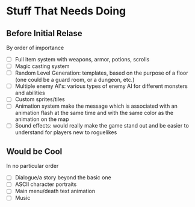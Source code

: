 # Stuff That Needs Doing

## Before Initial Relase

By order of importance
- [ ] Full item system with weapons, armor, potions, scrolls
- [ ] Magic casting system
- [ ] Random Level Generation:
templates, based on the purpose of a floor (one could be a guard room, or a dungeon, etc.)
- [ ] Multiple enemy AI's:
various types of enemy AI for different monsters and abilities
- [ ] Custom sprites/tiles
- [ ] Animation system
make the message which is associated with an animation flash at the same time and with the same color as the animation on the map
- [ ] Sound effects:
would really make the game stand out and be easier to understand for players new to roguelikes

## Would be Cool

In no particular order
- [ ] Dialogue/a story beyond the basic one
- [ ] ASCII character portraits
- [ ] Main menu/death text animation
- [ ] Music
